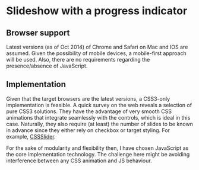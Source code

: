 Slideshow with a progress indicator
===================================

Browser support
----------------

Latest versions (as of Oct 2014) of Chrome and Safari on Mac and IOS are assumed. Given the possibility of mobile devices, a mobile-first approach will be used. Also, there are no requirements regarding the presence/absence of JavaScript.

Implementation
----------------

Given that the target browsers are the latest versions, a CSS3-only implementation is feasible. A quick survey on the web reveals a selection of pure CSS3 solutions. They have the advantage of
very smooth CSS animations that integrate seamlessly with the controls, which is ideal in this
case. Naturally, they also require (at least) the number of slides to be known in advance since they
either rely on checkbox or target styling. For example, [CSSSlider](http://cssslider.com).

For the sake of modularity and flexibility then, I have chosen JavaScript as the core implementation technology. The challenge here might be avoiding interference between any CSS animation and JS behaviour.








